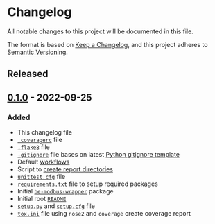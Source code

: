 # Changelog
All notable changes to this project will be documented in this file.

The format is based on [Keep a Changelog](https://keepachangelog.com/en/1.0.0/),
and this project adheres to [Semantic Versioning](https://semver.org/spec/v2.0.0.html).

<!--
## [x.y.z] - yyyy-mm-dd
### Added
### Changed
### Removed
### Fixed
-->
<!--
RegEx for release version from file
r"^\#\# \[\d{1,}[.]\d{1,}[.]\d{1,}\] \- \d{4}\-\d{2}-\d{2}$"
-->

## Released
## [0.1.0] - 2022-09-25
### Added
- This changelog file
- [`.coveragerc`](.coveragerc) file
- [`.flake8`](.flake8) file
- [`.gitignore`](.gitignore) file bases on latest
  [Python gitignore template][ref-python-gitignore-template]
- Default [workflows](.github/workflows)
- Script to [create report directories](create_report_dirs.py)
- [`unittest.cfg`](tests/unittest.cfg) file
- [`requirements.txt`](requirements.txt) file to setup required packages
- Initial [`be-modbus-wrapper`](src/be-modbus-wrapper) package
- Initial root [`README`](README.md)
- [`setup.py`](setup.py) and [`setup.cfg`](setup.cfg) file
- [`tox.ini`](tox.ini) file using `nose2` and `coverage` create coverage report

<!-- Links -->
[Unreleased]: https://github.com/brainelectronics/be-modbus-wrapper/compare/0.1.0...develop

[0.1.0]: https://github.com/brainelectronics/be-modbus-wrapper/tree/0.1.0

<!--
[ref-issue-1]: https://github.com/brainelectronics/be-modbus-wrapper/issues/1
-->

[ref-python-gitignore-template]: https://github.com/github/gitignore/blob/e5323759e387ba347a9d50f8b0ddd16502eb71d4/Python.gitignore

